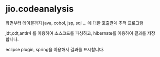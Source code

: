 # jio.codeanalysis
화면부터 테이블까지 java, cobol, jsp, sql ... 에 대한 호출관계 추적 프로그램

jdt,cdt,antlr4 를 이용하여 소스코드를 파싱하고, hibernate를 이용하여 결과를 저장합니다.

eclipse plugin, spring을 이용해서 결과를 표시합니다.
